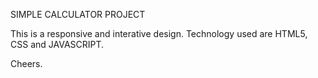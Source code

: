 SIMPLE CALCULATOR PROJECT

This is a responsive and interative design.
Technology used are HTML5, CSS and JAVASCRIPT.

Cheers.
